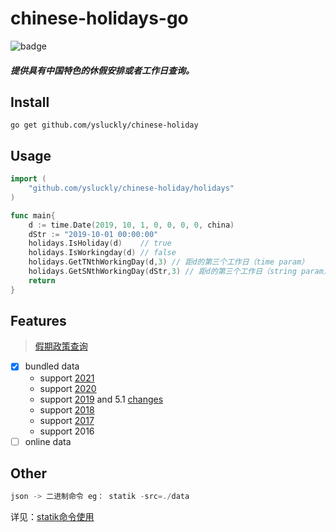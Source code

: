# chinese-holidays-go

![badge](https://github.com/bastengao/chinese-holidays-go/workflows/Go/badge.svg)

##### 提供具有中国特色的休假安排或者工作日查询。

## Install

    go get github.com/ysluckly/chinese-holiday

## Usage

```go
import (
    "github.com/ysluckly/chinese-holiday/holidays"
)

func main{
    d := time.Date(2019, 10, 1, 0, 0, 0, 0, china)
    dStr := "2019-10-01 00:00:00"
    holidays.IsHoliday(d)    // true
    holidays.IsWorkingday(d) // false
    holidays.GetTNthWorkingDay(d,3) // 距d的第三个工作日（time param）
    holidays.GetSNthWorkingDay(dStr,3) // 距d的第三个工作日（string param）   
    return
}
```

## Features
> [假期政策查询](http://www.gov.cn/zhengce/zuixin.htm)
- [x] bundled data
  - support [2021](http://www.gov.cn/zhengce/content/2020-11/25/content_5564127.htm)
  - support [2020](http://www.gov.cn/zhengce/content/2019-11/21/content_5454164.htm)
  - support [2019](http://www.gov.cn/zhengce/content/2018-12/06/content_5346276.htm) and 5.1 [changes](http://www.gov.cn/zhengce/content/2019-03/22/content_5375877.htm)
  - support [2018](http://www.gov.cn/zhengce/content/2017-11/30/content_5243579.htm)
  - support [2017](http://www.gov.cn/zhengce/content/2016-12/01/content_5141603.htm)
  - support 2016
- [ ] online data

## Other
```c
json -> 二进制命令 eg： statik -src=./data
```
详见：[statik命令使用](http://blog.fatedier.com/2016/08/01/compile-assets-into-binary-file-with-statik-in-golang/)
